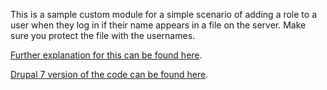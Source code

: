 This is a sample custom module for a simple scenario of adding a role to a user when they log in if their name appears in a file on the server. Make sure you protect the file with the usernames.

[Further explanation for this can be found here](/websites/drupal/drupal-assign-permissions-based-on-username-file/).

[Drupal 7 version of the code can be found here](https://github.com/ryan-l-robinson/drupal-permissions-from-file).
